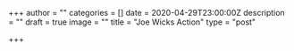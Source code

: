 +++
author = ""
categories = []
date = 2020-04-29T23:00:00Z
description = ""
draft = true
image = ""
title = "Joe Wicks Action"
type = "post"

+++
